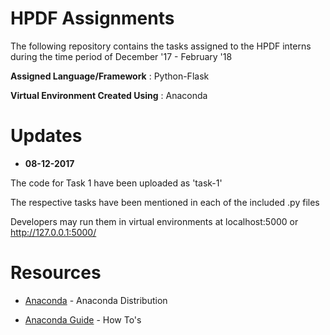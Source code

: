 # HPDF Assignments
The following repository contains the tasks assigned to the HPDF interns during the time period of December '17 - February '18

**Assigned Language/Framework** : Python-Flask

**Virtual Environment Created Using** : Anaconda

# Updates

* __08-12-2017__

The code for Task 1 have been uploaded as 'task-1'

The respective tasks have been mentioned in each of the included .py files

Developers may run them in virtual environments at localhost:5000 or http://127.0.0.1:5000/

# Resources

* [Anaconda](https://www.anaconda.com/distribution/) - Anaconda Distribution

* [Anaconda Guide](https://docs.anaconda.com/anaconda-cloud/user-guide/howto#use-packages) - How To's
